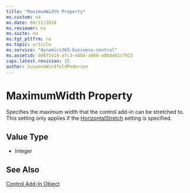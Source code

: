 ```yaml
---
title: "MaximumWidth Property"
ms.custom: na
ms.date: 04/11/2018
ms.reviewer: na
ms.suite: na
ms.tgt_pltfrm: na
ms.topic: article
ms.service: "dynamics365-business-central"
ms.assetid: dd671414-a7c3-44bd-a860-a8bda61c7913
caps.latest.revision: 15
author: SusanneWindfeldPedersen
---
```


 

# MaximumWidth Property

Specifies the maximum width that the control add-in can be stretched to. This setting only applies if the [HorizontalStretch](devenv-horizontalstretch-property.md) setting is specified.
  
## Value Type 
  
-   Integer 
  

## See Also  
[Control Add-In Object](../devenv-control-addin-object.md)   
 